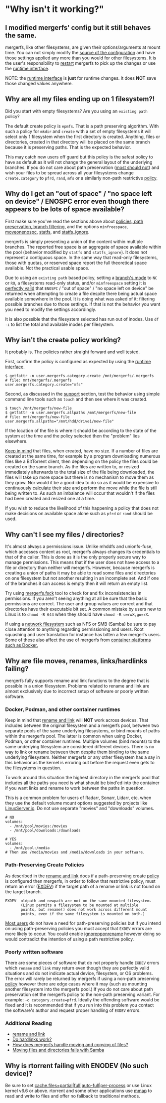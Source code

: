 # "Why isn't it working?"

## I modified mergerfs' config but it still behaves the same.

mergerfs, like other filesystems, are given their options/arguments at
mount time. You can not simply modify the [source of the
configuration](../quickstart.md#usage) and have those settings applied
any more than you would for other filesystems. It is the user's
responsibility to [restart](../setup/upgrade.md) mergerfs to pick up
the changes or use the [runtime interface](../runtime_interfaces.md).

NOTE: the [runtime interface](../runtime_interfaces.md) is **just**
for runtime changes. It does **NOT** save those changed values
anywhere.


## Why are all my files ending up on 1 filesystem?!

Did you start with empty filesystems? Are you using an `existing path`
policy?

The default create policy is `epmfs`. That is a path preserving
algorithm. With such a policy for `mkdir` and `create` with a set of
empty filesystems it will select only 1 filesystem when the first
directory is created. Anything, files or directories, created in that
directory will be placed on the same branch because it is preserving
paths. That is the expected behavior.

This may catch new users off guard but this policy is the safest
policy to have as default as it will not change the general layout of
the underlying branches. If you do not care about path preservation
([most should
not](configuration_and_policies.md#how-can-i-ensure-files-are-collocated-on-the-same-branch))
and wish your files to be spread across all your filesystems change
`create.category` to `pfrd`, `rand`, `mfs` or a similarly non-path
restrictive [policy](../config/functions_categories_policies.md).


## Why do I get an "out of space" / "no space left on device" / ENOSPC error even though there appears to be lots of space available?

First make sure you've read the sections above about [policies, path
preservation, branch
filtering,](../config/functions_categories_policies.md) and the
options `minfreespace`, [moveonenospc](../config/moveonenospc.md),
[statfs](../config/statfs.md), and
[statfs_ignore](../config/statfs.md#statfs_ignore).

mergerfs is simply presenting a union of the content within multiple
branches. The reported free space is an aggregate of space available
within the pool (behavior modified by `statfs` and
`statfs_ignore`). It does not represent a contiguous space. In the
same way that read-only filesystems, those with quotas, or reserved
space report the full theoretical space available. Not the practical
usable space.

Due to using an `existing path` based policy, setting a [branch's
mode](../config/branches.md#branch-mode) to `NC` or `RO`, a
filesystems read-only status, and/or `minfreespace` setting it is
[perfectly
valid](../config/functions_categories_policies.md#filtering) that
`ENOSPC` / "out of space" / "no space left on device" be returned when
attempting to create a file despite there being actual space available
somewhere in the pool. It is doing what was asked of it: filtering
possible branches due to those settings. If that is not the behavior
you want you need to modify the settings accordingly.

It is also possible that the filesystem selected has run out of
inodes. Use `df -i` to list the total and available inodes per
filesystem.


## Why isn't the create policy working?

It probably is. The policies rather straight forward and well tested.

First, confirm the policy is configured as expected by using the
[runtime interface](../runtime_interfaces.md).

```shell
$ getfattr -n user.mergerfs.category.create /mnt/mergerfs/.mergerfs
# file: mnt/mergerfs/.mergerfs
user.mergerfs.category.create="mfs"
```

Second, as discussed in the [support](../support.md) section, test the
behavior using simple command line tools such as `touch` and then see
where it was created.


```shell
$ touch /mnt/mergerfs/new-file
$ getfattr -n user.mergerfs.allpaths /mnt/mergerfs/new-file
# file: mnt/mergerfs/new-file
user.mergerfs.allpaths="/mnt/hdd/drive1/new-file"
```

If the location of the file is where it should be according to the
state of the system at the time and the policy selected then the
"problem" lies elsewhere.

[Keep in
mind](technical_behavior_and_limitations.md/#how-does-mergerfs-handle-moving-and-copying-of-files)
that files, when created, have no size. If a number of files are
created at the same time, for example by a program downloading
numerous files like a BitTorrent client, then depending on the policy
the files could be created on the same branch. As the files are
written to, or resized immediately afterwards to the total size of the
file being downloaded, the files will take up more space but there is
no mechanism to move them as they grow. Nor would it be a good idea to
do so as it would be expensive to continuously calculate their size
and perform the move while the file is still being written to. As such
an imbalance will occur that wouldn't if the files had been created
and resized one at a time.

If you wish to reduce the likelihood of this happening a policy that
does not make decisions on available space alone such as `pfrd` or
`rand` should be used.


## Why can't I see my files / directories?

It's almost always a permissions issue. Unlike mhddfs and
unionfs-fuse, which accesses content as root, mergerfs always changes
its credentials to that of the caller. This is done as it is the only
properly secure way to manage permissions. This means that if the user
does not have access to a file or directory than neither will
mergerfs. However, because mergerfs is creating a union of paths it
may be able to read some files and directories on one filesystem but
not another resulting in an incomplete set. And if one of the branches
it can access is empty then it will return an empty list.

Try using [mergerfs.fsck](https://github.com/trapexit/mergerfs-tools)
tool to check for and fix inconsistencies in permissions. If you
aren't seeing anything at all be sure that the basic permissions are
correct. The user and group values are correct and that directories
have their executable bit set. A common mistake by users new to Linux
is to `chmod -R 644` when they should have `chmod -R u=rwX,go=rX`.

If using a [network filesystem](../remote_filesystems.md) such as NFS
or SMB (Samba) be sure to pay close attention to anything regarding
permissioning and users. Root squashing and user translation for
instance has bitten a few mergerfs users. Some of these also affect
the use of mergerfs from [container platforms such as
Docker.](compatibility_and_integration.md)


## Why are file moves, renames, links/hardlinks failing?

mergerfs fully supports rename and link functions to the degree that
is possible in a union filesystem. Problems related to rename and link
are almost exclusively due to incorrect setup of software or poorly
written software.


### Docker, Podman, and other container runtimes

Keep in mind that [rename and link](../config/rename_and_link.md) will
**NOT** work across devices. That includes between the original
filesystem and a mergerfs pool, between two separate pools of the same
underlying filesystems, or bind mounts of paths within the mergerfs
pool. The latter is common when using Docker, Podman, or other
container runtimes. Multiple volumes (bind mounts) to the same
underlying filesystem are considered different devices. There is no
way to link or rename between them despite them binding to the same
underlying filesystem. Neither mergerfs or any other filesystem has a
say in this behavior as the kernel is erroring out before the request
even gets to the filesystems in question.

To work around this situation the highest directory in the mergerfs
pool that includes all the paths you need is what should be bind'ed
into the container if you want links and rename to work between the
paths in question.

This is a common problem for users of Radarr, Sonarr, Lidarr,
etc. when they use the default volume mount options suggested by
projects like
[LinuxServer.io](https://docs.linuxserver.io/images/docker-radarr/?h=radarr#docker-compose-recommended-click-here-for-more-info). Do
not use separate "movies" and "downloads" volumes.

```
# NO
volumes:
  - /mnt/pool/movies:/movies
  - /mnt/pool/downloads:/downloads

# YES
volumes:
  - /mnt/pool:/media
# Then use /media/movies and /media/downloads in your software.
```


### Path-Preserving Create Policies

As described in the [rename and link](../config/rename_and_link.md)
docs if a path-preserving create
[policy](../config/functions_categories_policies.md) is configured
then mergerfs, in order to follow that restrictive policy, must return
an error
([EXDEV](https://man7.org/linux/man-pages/man2/rename.2.html)) if the
target path of a rename or link is not found on the target branch.

```
EXDEV  oldpath and newpath are not on the same mounted filesystem.
       (Linux permits a filesystem to be mounted at multiple
       points, but rename() does not work across different mount
       points, even if the same filesystem is mounted on both.)
```

[Most
users](configuration_and_policies.md#how-can-i-ensure-files-are-collocated-on-the-same-branch)
do not have a need for path-preserving policies but if you intend on
using path-preserving policies you must accept that `EXDEV` errors are
more likely to occur. You could enable
[ignorepponrename](../config/options.md) however doing so would
contradict the intention of using a path restrictive policy.


### Poorly written software

There are some pieces of software that do not properly handle `EXDEV`
errors which `rename` and `link` may return even though they are
perfectly valid situations and do not indicate actual device,
filesystem, or OS problems. The error will rarely be returned by
mergerfs if using a non-path preserving
[policy](../config/functions_categories_policies.md) however there are
edge cases where it may (such as mounting another filesystem into the
mergerfs pool.) If you do not care about path preservation set the
mergerfs policy to the non-path preserving variant. For example: `-o
category.create=pfrd`. Ideally the offending software would be fixed
and it is recommended that if you run into this problem you contact
the software's author and request proper handling of `EXDEV` errors.


### Additional Reading

* [rename and link](../config/rename_and_link.md)
* [Do hardlinks work?](technical_behavior_and_limitations.md#do-hardlinks-work)
* [How does mergerfs handle moving and copying of files?](technical_behavior_and_limitations.md#how-does-mergerfs-handle-moving-and-copying-of-files)
* [Moving files and directories fails with Samba](../known_issues_bugs.md#moving-files-and-directories-fails-with-samba)


## Why is rtorrent failing with ENODEV (No such device)?

Be sure to set
[cache.files=partial|full|auto-full|per-process](../config/cache.md)
or use Linux kernel v6.6 or above. rtorrent and some other
applications use [mmap](http://linux.die.net/man/2/mmap) to read and
write to files and offer no fallback to traditional methods.
